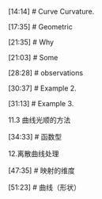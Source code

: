 
[14:14] # Curve Curvature.    




[17:35] # Geometric    

 

[21:35]  # Why    




[21:03] # Some    



[28:28] # observations      

  


[30:37] # Example 2.     




[31:13] # Example 3.     



11.3 曲线光顺的方法   

[34:33] # 函数型    

 

12.离散曲线处理    

[47:35] # 映射的维度    

  

[51:23] # 曲线（形状）    